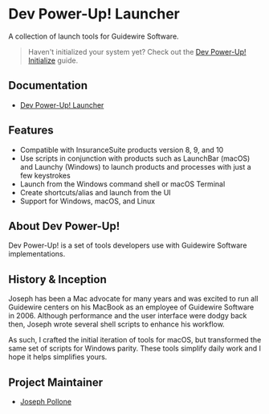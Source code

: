 # Dev Power-Up! Launcher

A collection of launch tools for Guidewire Software.

> Haven't initialized your system yet? Check out the [Dev Power-Up! Initialize](https://dev-power-up.github.io/initialize/) guide.

## Documentation

* [Dev Power-Up! Launcher](https://dev-power-up.github.io/launcher/)

## Features
- Compatible with InsuranceSuite products version 8, 9, and 10
- Use scripts in conjunction with products such as LaunchBar (macOS) and Launchy (Windows) to launch products and processes with just a few keystrokes
- Launch from the Windows command shell or macOS Terminal
- Create shortcuts/alias and launch from the UI
- Support for Windows, macOS, and Linux

## About Dev Power-Up!

Dev Power-Up! is a set of tools developers use with Guidewire Software implementations.

## History & Inception

Joseph has been a Mac advocate for many years and was excited to run all Guidewire centers on his MacBook as an employee of Guidewire Software in 2006. Although performance and the user interface were dodgy back then, Joseph wrote several shell scripts to enhance his workflow.

As such, I crafted the initial iteration of tools for macOS, but transformed the same set of scripts for Windows parity. These tools simplify daily work and I hope it helps simplifies yours.

## Project Maintainer

- [Joseph Pollone](https://www.linkedin.com/in/joseph-pollone-402725195/)
